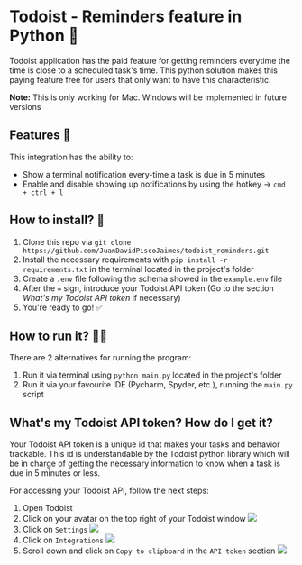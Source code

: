 # Todoist - Reminders feature in Python 🐍

Todoist application has the paid feature for getting reminders everytime the time is close to a scheduled task's time. This python solution makes this paying feature free for users that only want to have this characteristic.

**Note:** This is only working for Mac. Windows will be implemented in future versions

## Features 🍬

This integration has the ability to:
* Show a terminal notification every-time a task is due in 5 minutes
* Enable and disable showing up notifications by using the hotkey &rarr; `cmd + ctrl + l`

## How to install? 📝
1. Clone this repo via `git clone https://github.com/JuanDavidPiscoJaimes/todoist_reminders.git`
2. Install the necessary requirements with `pip install -r requirements.txt` in the terminal located in the project's folder
3. Create a `.env` file following the schema showed in the `example.env` file
4. After the `=` sign, introduce your Todoist API token (Go to the section _What's my Todoist API token_ if necessary)
5. You're ready to go! ✅

## How to run it? 🏃‍♂️
There are 2 alternatives for running the program:
1. Run it via terminal using `python main.py` located in the project's folder
2. Run it via your favourite IDE (Pycharm, Spyder, etc.), running the `main.py` script

## What's my Todoist API token? How do I get it?
Your Todoist API token is a unique id that makes your tasks and behavior trackable. This id is understandable by the Todoist python library which will be in charge of getting the necessary information to know when a task is due in 5 minutes or less.

For accessing your Todoist API, follow the next steps:
1. Open Todoist
2. Click on your avatar on the top right of your Todoist window
![](https://ibb.co/ngkwMG0)
3. Click on `Settings`
![](https://ibb.co/ngkwMG0)
4. Click on `Integrations`
![](https://ibb.co/ngkwMG0)
5. Scroll down and click on `Copy to clipboard` in the `API token` section
![](https://ibb.co/ngkwMG0)